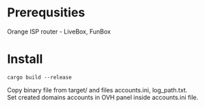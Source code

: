 # Prerequsities
Orange ISP router - LiveBox, FunBox

# Install

```cargo build --release```

Copy binary file from target/ and files accounts.ini, log_path.txt.<br>
Set created domains accounts in OVH panel inside accounts.ini file.
